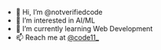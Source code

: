 - 👋 Hi, I’m @notverifiedcode
- 👀 I’m interested in AI/ML
- 🌱 I’m currently learning Web Development
- 📫 Reach me at [@code11_](https://www.instagram.com/pranav.dll)

<!---
notverifiedcode/notverifiedcode is a ✨ special ✨ repository because its `README.md` (this file) appears on your GitHub profile.
You can click the Preview link to take a look at your changes.
--->
